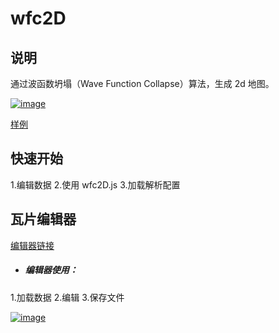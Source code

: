 # wfc2D
## 说明
通过波函数坍塌（Wave Function Collapse）算法，生成 2d 地图。

[![image](/cover.png)](https://anseyuyin.github.io/wfc2D/res/info)

[样例](https://anseyuyin.github.io/wfc2D/demos/2DMapEditor/) 

## 快速开始
1.编辑数据
2.使用 wfc2D.js
3.加载解析配置

## 瓦片编辑器
[编辑器链接](https://anseyuyin.github.io/wfc2D/demos/2DMapEditor/)
- ##### 编辑器使用：
1.加载数据
2.编辑
3.保存文件

[![image](./editor_course.gif)](https://anseyuyin.github.io/wfc2D/res/info/)
